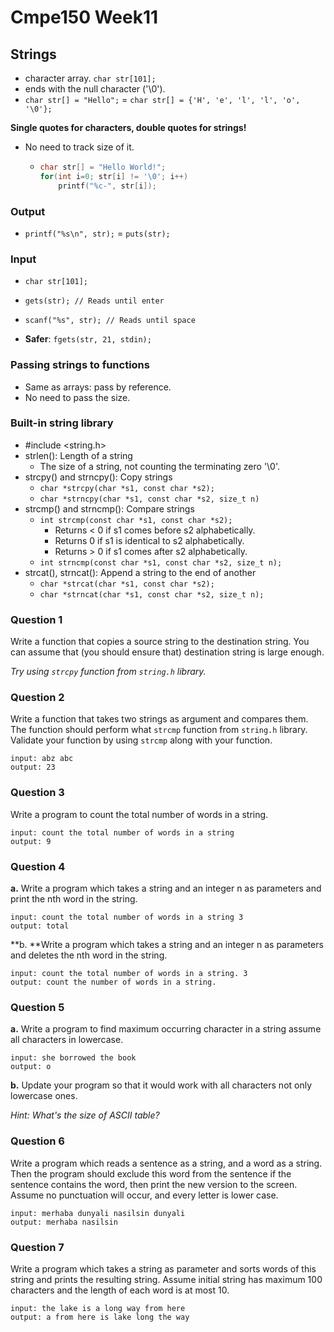 # Cmpe150 Week11

## Strings

* character array. `char str[101];`
* ends with the null character ('\0').
* `char str[] = "Hello";` = `char str[] = {'H', 'e', 'l', 'l', 'o', '\0'};`

**Single quotes for characters, double quotes for strings!**

* No need to track size of it. 

  * ```c
    char str[] = "Hello World!";
    for(int i=0; str[i] != '\0'; i++)
    	printf("%c-", str[i]);
    ```

### Output

* `printf("%s\n", str);`  =  `puts(str);`

### Input

* `char str[101];`

* `gets(str); // Reads until enter`

* `scanf("%s", str); // Reads until space`

* **Safer**: `fgets(str, 21, stdin);`


### Passing strings to functions

* Same as arrays: pass by reference.
* No need to pass the size. 

### Built-in string library

* #include <string.h>
* strlen(): Length of a string
  * The size of a string, not counting the terminating zero '\0'.
* strcpy() and strncpy(): Copy strings
  * `char *strcpy(char *s1, const char *s2); `
  * `char *strncpy(char *s1, const char *s2, size_t n)`
* strcmp() and strncmp(): Compare strings
  * `int strcmp(const char *s1, const char *s2);`
    * Returns < 0 if s1 comes before s2 alphabetically.
    *  Returns 0 if s1 is identical to s2 alphabetically.
    * Returns > 0 if s1 comes after s2 alphabetically.
  * `int strncmp(const char *s1, const char *s2, size_t n);`
* strcat(), strncat(): Append a string to the end of another
  * `char *strcat(char *s1, const char *s2);`
  * `char *strncat(char *s1, const char *s2, size_t n);`

### Question 1

Write a function that copies a source string to the destination string. You can assume that (you should ensure that) destination string is large enough.

*Try using `strcpy` function from `string.h` library.*

### Question 2

Write a function that takes two strings as argument and compares them. The function should perform what `strcmp` function from `string.h` library. Validate your function by using `strcmp` along with your function.

```
input: abz abc 
output: 23
```

### Question 3

Write a program to count the total number of words in a string.

```
input: count the total number of words in a string
output: 9
```

### Question 4

**a.** Write a program which takes a string and an integer n as parameters and print the nth word in the string. 

```
input: count the total number of words in a string 3
output: total
```

**b. **Write a program which takes a string and an integer n as parameters and deletes the nth word in the string. 

```
input: count the total number of words in a string. 3
output: count the number of words in a string.
```

### Question 5

**a.** Write a program to find maximum occurring character in a string assume all characters in lowercase.

```
input: she borrowed the book
output: o
```

**b.** Update your program so that it would work with all characters not only lowercase ones.

*Hint: What's the size of ASCII table?*

### Question 6

Write a program which reads a sentence as a string, and a word as a string. Then the program should exclude this word from the sentence if the sentence contains the word, then print the new version to the screen. Assume no punctuation will occur, and every letter is lower case.

```
input: merhaba dunyali nasilsin dunyali
output: merhaba nasilsin
```

### Question 7

Write a program which takes a string as parameter and sorts words of this string and prints the resulting string. Assume initial string has maximum 100 characters and the length of each word is at most 10. 

```
input: the lake is a long way from here
output: a from here is lake long the way
```

